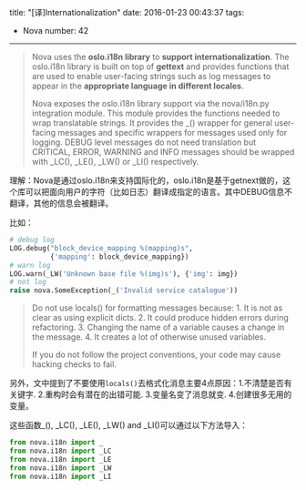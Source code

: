 title: "[译]Internationalization"
date: 2016-01-23 00:43:37
tags:
  - Nova
number: 42
---

> Nova uses the **oslo.i18n library** to **support internationalization**. The oslo.i18n library is built on top of **gettext** and provides functions that are used to enable user-facing strings such as log messages to appear in the **appropriate language in different locales**.
> 
> Nova exposes the oslo.i18n library support via the nova/i18n.py integration module. This module provides the functions needed to wrap translatable strings. It provides the _() wrapper for general user-facing messages and specific wrappers for messages used only for logging. DEBUG level messages do not need translation but CRITICAL, ERROR, WARNING and INFO messages should be wrapped with _LC(), _LE(), _LW() or _LI() respectively.

理解：Nova是通过oslo.i18n来支持国际化的，oslo.i18n是基于getnext做的，这个库可以把面向用户的字符（比如日志）翻译成指定的语言。其中DEBUG信息不翻译，其他的信息会被翻译。

比如：

``` python
# debug log
LOG.debug("block_device_mapping %(mapping)s",
          {'mapping': block_device_mapping})
# warn log
LOG.warn(_LW('Unknown base file %(img)s'), {'img': img})
# not log
raise nova.SomeException(_('Invalid service catalogue'))
```

> Do not use locals() for formatting messages because: 1. It is not as clear as using explicit dicts. 2. It could produce hidden errors during refactoring. 3. Changing the name of a variable causes a change in the message. 4. It creates a lot of otherwise unused variables.
> 
> If you do not follow the project conventions, your code may cause hacking checks to fail.

另外，文中提到了不要使用`locals()`去格式化消息主要4点原因：1.不清楚是否有关键字. 2.重构时会有潜在的出错可能. 3.变量名变了消息就变. 4.创建很多无用的变量。

这些函数_(), _LC(), _LE(), _LW() and _LI()可以通过以下方法导入：

``` python
from nova.i18n import _
from nova.i18n import _LC
from nova.i18n import _LE
from nova.i18n import _LW
from nova.i18n import _LI
```
